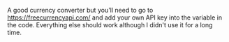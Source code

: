 A good currency converter but you'll need to go to https://freecurrencyapi.com/ and add your own API key into the variable in the code. Everything else should work although I didn't use it for a long time.
